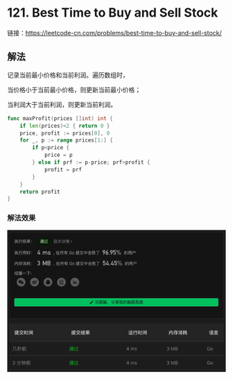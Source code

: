 # 121. Best Time to Buy and Sell Stock

链接：https://leetcode-cn.com/problems/best-time-to-buy-and-sell-stock/

## 解法

记录当前最小价格和当前利润。遍历数组时，

当价格小于当前最小价格，则更新当前最小价格；

当利润大于当前利润，则更新当前利润。

```go
func maxProfit(prices []int) int {
    if len(prices)<2 { return 0 }
    price, profit := prices[0], 0
    for _, p := range prices[1:] {
        if p<price {
            price = p
        } else if prf := p-price; prf>profit {
            profit = prf
        }
    }
    return profit
}
```

### 解法效果

![121_best_time_to_buy_and_sell_stock](./img/121_best_time_to_buy_and_sell_stock.png)